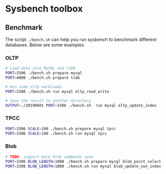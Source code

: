 # Sysbench toolbox 

## Benchmark 

The script `./bench.sh` can help you run sysbench to benchmark different databases. Below are some examples.

### OLTP

```bash
# Load data into MySQL and TiDB
PORT=3306 ./bench.sh prepare mysql
PORT=4000 ./bench.sh prepare tidb

# Run some oltp workloads
PORT=3306 ./bench.sh run mysql oltp_read_write

# Save the result to another directory 
OUTPUT=./20190601 PORT=3306 ./bench.sh  run mysql oltp_update_index
```

### TPCC

```bash
PORT=3306 SCALE=100 ./bench.sh prepare mysql tpcc 
PORT=3306 SCALE=100 ./bench.sh run mysql tpcc 
```

### Blob

```bash
# TODO: support more blob commands soon
PORT=3306 BLOB_LENGTH=1000 ./bench.sh prepare mysql blob_point_select
PORT=3306 BLOB_LENGTH=1000 ./bench.sh run mysql blob_update_non_index
```